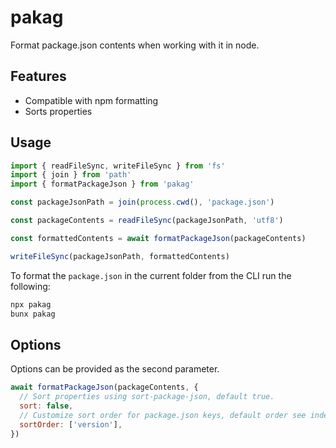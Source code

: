 # pakag

Format package.json contents when working with it in node.

## Features

- Compatible with npm formatting
- Sorts properties

## Usage

```js
import { readFileSync, writeFileSync } from 'fs'
import { join } from 'path'
import { formatPackageJson } from 'pakag'

const packageJsonPath = join(process.cwd(), 'package.json')

const packageContents = readFileSync(packageJsonPath, 'utf8')

const formattedContents = await formatPackageJson(packageContents)

writeFileSync(packageJsonPath, formattedContents)
```

To format the `package.json` in the current folder from the CLI run the following:

```sh
npx pakag
bunx pakag
```

## Options

Options can be provided as the second parameter.

```js
await formatPackageJson(packageContents, {
  // Sort properties using sort-package-json, default true.
  sort: false,
  // Customize sort order for package.json keys, default order see index.js.
  sortOrder: ['version'],
})
```
